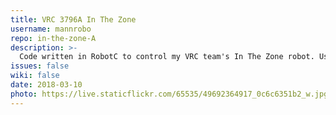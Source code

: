 ```yaml
---
title: VRC 3796A In The Zone
username: mannrobo
repo: in-the-zone-A
description: >-
  Code written in RobotC to control my VRC team's In The Zone robot. Uses a bar lift to raise mobile goals and cones to score points.
issues: false
wiki: false
date: 2018-03-10
photo: https://live.staticflickr.com/65535/49692364917_0c6c6351b2_w.jpg
---
```

